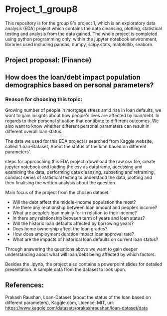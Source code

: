 # Project_1_group8
This repository is for the group 8's project 1, which is an exploratory data analysis (EDA) project which contains the data cleansing, plotting, statistical testing and analysis from the data gained. The whole project is completed using python programming only, within the jupyter notebook environment, libraries used including pandas, numpy, scipy.stats, matplotlib, seaborn.

## Project proposal: (Finance)
## How does the loan/debt impact population demographics based on personal parameters?

### Reason for choosing this topic: 
Growing number of people in mortgage stress amid rise in loan defaults, we want to gain insights about how people's lives are affected by loan/debt. In regards to their personal situation that contibute to different outcomes. We also want to know whether different personal parameters can result in different overall loan status. 

The data we used for this EDA project is searched from Kaggle website, called 'Loan-Dataset, About the status of the loan based on different parameters'.

steps for approaching this EDA project: download the raw csv file, create jupyter notebook and loading the csv as dataframe, accessing and examining the data, performing data cleansing, subseting and reframing, conduct series of statistical testing to understand the data, plotting and then finalising the written analysis about the question.

Main focus of the project from the chosen dataset:

- Will the debt affect the middle-income population the most?
- Are there any relationship between loan amount and people’s income? 
- What are people’s loan mainly for in relation to their income?
- In there any relationship between term of years and loan status? 
- Will the historic loan defaults affected by borrowing years?
- Does home ownership affect the loan grades?
- How does employment duration impact loan approval rate?
- What are the impacts of historical loan defaults on current loan status?

Through answering the questions above we want to gain deeper understanding about what will loan/debt being affected by which factors.

Besides the .ipynb, the project also contains a powerpoint slides for detailed presentation. A sample data from the dataset to look upon. 


## References:
Prakash Raushan, Loan-Dataset (about the status of the loan based on different parameters), Kaggle.com, Licence: MIT, url: https://www.kaggle.com/datasets/prakashraushan/loan-dataset/data






